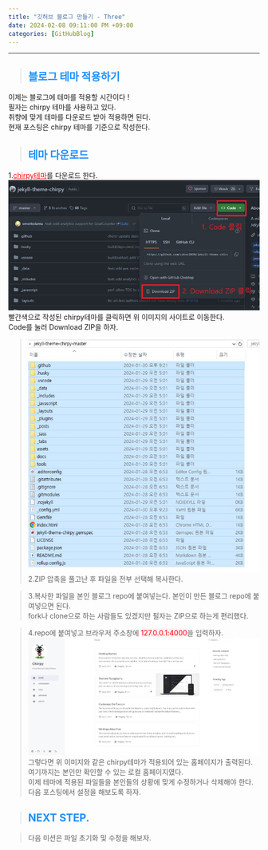 ```yaml
---
title: "깃허브 블로그 만들기 - Three"
date: 2024-02-08 09:11:00 PM +09:00
categories: [GitHubBlog]
---
```

***

>## <span style='color:#1E90FF'>블로그 테마 적용하기</span>
이제는 블로그에 테마를 적용할 시간이다 ! <br>
필자는 chirpy 테마를 사용하고 있다. <br>
취향에 맞게 테마를 다운로드 받아 적용하면 된다. <br>
현재 포스팅은 chirpy 테마를 기준으로 작성한다. <br>

>## <span style='color:#1E90FF'>테마 다운로드</span>
1.<a href='https://github.com/cotes2020/jekyll-theme-chirpy' target='_blank' style='color:red'>chirpy테마</a>를 다운로드 한다. <br>
![chirpyDown1](/assets/img/postImg/GitHubBlog/createBlog3/chirpyDownload1.JPG) <br>
빨간색으로 작성된 chirpy테마를 클릭하면 위 이미지의 사이트로 이동한다. <br>
Code를 눌러 Download ZIP을 하자. <br>

>![chirpyDown2](/assets/img/postImg/GitHubBlog/createBlog3/chirpyDownload2.JPG) <br>
2.ZIP 압축을 풀고난 후 파일을 전부 선택해 복사한다.

>3.복사한 파일을 본인 블로그 repo에 붙여넣는다.
본인이 만든 블로그 repo에 붙여넣으면 된다. <br>
fork나 clone으로 하는 사람들도 있겠지만 필자는 ZIP으로 하는게 편리했다. <br>

>4.repo에 붙여넣고 브라우저 주소창에 <span style='background-color:LavenderBlush; color:red'>127.0.0.1:4000</span>을 입력하자. <br>
![chirpyDown3](/assets/img/postImg/GitHubBlog/createBlog3/chirpyDownload3.JPG) <br>
그렇다면 위 이미지와 같은 chirpy테마가 적용되어 있는 홈페이지가 출력된다. <br>
여기까지는 본인만 확인할 수 있는 로컬 홈페이지였다. <br>
이제 테마에 적용된 파일들을 본인들의 상황에 맞게 수정하거나 삭제해야 한다. <br>
다음 포스팅에서 설정을 해보도록 하자. <br>

>## <span style='color:#1E90FF'>NEXT STEP.</span>
<blockquote class='prompt-tip'>다음 미션은 파일 초기화 및 수정을 해보자.</blockquote>